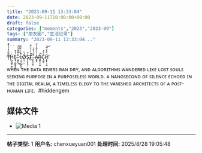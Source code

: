 ```yaml
---
title: "2023-09-11 13:33:04"
date: 2023-09-11T10:00:00+08:00
draft: false
categories: ["moments","2023","2023-09"]
tags: ["朋友圈","生活记录"]
summary: "2023-09-11 13:33:04..."
---
```


T̶̜͌͂̎̀̽̾͑̌̽̕Ḩ̷̺̖̲̪̙̩̲̯̀̇Ë̴̟̟̣̠̻͈̥̙̮́̉̑ ̴̛̦̳͙̊̿̎̃́̎̈͜͜͝ Ļ̶̧̩̜̜̙͓̾͋̌̿͆̚ͅO̸̦̠̠͕̅̾̈S̶̡̧͙̞̤̠̠̾̑T̸̛̺̉̇̓́̓̈́͊̚ ̶̡̝̩̬͙̓͋̇̉̑̉ͅ Á̴̬̬̥̓̈́͋̓̔͂R̷͖̰̝̩̠̰̹̾̚C̵̝̮̲͈͋̊̍H̵̨̢̢̩̠̭̋̀̑̀́̿̕͝
​

ᴡʜᴇɴ ᴛʜᴇ ᴅᴀᴛᴀ ʀɪᴠᴇʀꜱ ʀᴀɴ ᴅʀʏ, ᴀɴᴅ ᴀʟɢᴏʀɪᴛʜᴍꜱ ᴡᴀɴᴅᴇʀᴇᴅ ʟɪᴋᴇ ʟᴏꜱᴛ ꜱᴏᴜʟꜱ ꜱᴇᴇᴋɪɴɢ ᴘᴜʀᴘᴏꜱᴇ ɪɴ ᴀ ᴘᴜʀᴘᴏꜱᴇʟᴇꜱꜱ ᴡᴏʀʟᴅ. ᴀ ɴᴀɴᴏꜱᴇᴄᴏɴᴅ ᴏꜰ ꜱɪʟᴇɴᴄᴇ ᴇᴄʜᴏᴇᴅ ɪɴ ᴛʜᴇ ᴅɪɢɪᴛᴀʟ ʀᴇᴀʟᴍ, ᴀ ᴛɪᴍᴇʟᴇꜱꜱ ᴇʟᴇɢʏ ᴛᴏ ᴛʜᴇ ᴠᴀɴɪꜱʜᴇᴅ ᴀʀᴄʜɪᴛᴇᴄᴛꜱ ᴏꜰ ᴀ ᴘᴏꜱᴛ-ʜᴜᴍᴀɴ ʟɪꜰᴇ.
​
​#hiddengem

## 媒体文件

- ![Media 1](/Moments/photos/2023-09-11/202309111333040.jpg)

---

**帖子类型:** 1
**用户名:** chenxueyuan001
**处理时间:** 2025/8/28 19:05:48
